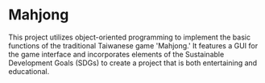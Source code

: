 # Mahjong
This project utilizes object-oriented programming to implement the basic functions of the traditional Taiwanese game 'Mahjong.' It features a GUI for the game interface and incorporates elements of the Sustainable Development Goals (SDGs) to create a project that is both entertaining and educational.
